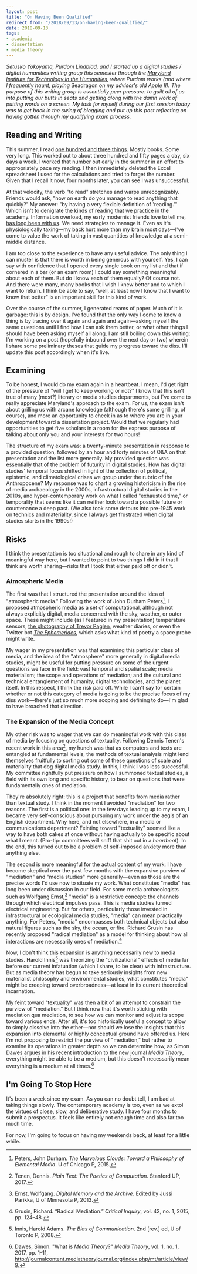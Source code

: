 ```yaml
---
layout: post
title: "On Having Been Qualified"
redirect_from: "/2018/09/13/on-having-been-qualified/"
date: 2018-09-13
tags:
- academia
- dissertation
- media theory
---
```


*Setusko Yokoyama, Purdom Lindblad, and I started up a digital studies / digital humanities writing group this semester through the [Maryland Institute for Technology in the Humanities](https://mith.umd.edu/), where Purdom works (and where I frequently haunt, playing* Seadragon *on my advisor's old Apple II). The purpose of this writing group is essentially peer pressure: to guilt all of us into putting our butts in seats and getting along with the damn work of putting words on a screen. My task for myself during our first session today was to get back in the swing of blogging and put up this post reflecting on having gotten through my qualifying exam process.*

## Reading and Writing

This summer, I read [one hundred and three things](/2018/04/18/qualifications/). Mostly books. Some very long. This worked out to about three hundred and fifty pages a day, six days a week. I worked that number out early in the summer in an effort to appropriately pace my reading. I then immediately deleted the Excel spreadsheet I used for the calculations and tried to forget the number. Given that I recall it now, four months later, you can see I was unsuccessful.

At that velocity, the verb "to read" stretches and warps unrecognizably. Friends would ask, "how on earth do you manage to read anything that quickly?" My answer: "by having a very flexible definition of 'reading.'" Which isn't to denigrate the kinds of reading that we practice in the academy. Information overload, my early modernist friends love to tell me, [has long been with us](https://muse.jhu.edu/article/42178/summary). We need strategies to manage it. Even as it's physiologically taxing—my back hurt more than my brain most days—I've come to value the work of taking in vast quantities of knowledge at a semi-middle distance.

I am too close to the experience to have any useful advice. The only thing I can muster is that there is worth in being generous with yourself. Yes, I can say with confidence that I opened every single book on my list and that if cornered in a bar (or an exam room) I could say something meaningful about each of them. But do I know each of them equally? Of course not. And there were many, many books that I wish I knew better and to which I want to return. I think be able to say, "well, at least now I know that I want to know that better" is an important skill for this kind of work.

Over the course of the summer, I generated reams of paper. Much of it is garbage: this is by design. I've found that the only way I come to know a thing is by tracing over it again and again and again—asking myself the same questions until I find how I can ask them better, or what other things I should have been asking myself all along. I am still boiling down this writing: I'm working on a post (hopefully inbound over the next day or two) wherein I share some preliminary theses that guide my progress toward the diss. I'll update this post accordingly when it's live.

## Examining

To be honest, I would do my exam again in a heartbeat. I mean, I'd get right of the pressure of "will I get to keep working or not?" I know that this isn't true of many (most?) literary or media studies departments, but I've come to really appreciate Maryland's approach to the exam. For us, the exam isn't about grilling us with arcane knowledge (although there's some grilling, of course), and more an opportunity to check in as to where you are in your development toward a dissertation project. Would that we regularly had opportunities to get five scholars in a room for the express purpose of talking about only you and your interests for two hours!

The structure of my exam was: a twenty-minute presentation in response to a provided question, followed by an hour and forty minutes of Q&A on that presentation and the list more generally. My provided question was essentially that of the problem of futurity in digital studies. How has digital studies' temporal focus shifted in light of the collection of political, epistemic, and climatological crises we group under the rubric of the Anthropocene? My response was to chart a growing historicism in the rise of media archaeology in the 2000s, infrastructural digital studies in the 2010s, and hyper-contemporary work on what I called "exhausted time," or temporality that seems like it can neither look toward a possible future or countenance a deep past. (We also took some detours into pre-1945 work on technics and materiality, since I always get frustrated when digital studies starts in the 1990s!)

## Risks

I think the presentation is too situational and rough to share in any kind of meaningful way here, but I wanted to point to two things I did in it that I think are worth sharing—risks that I took that either paid off or didn't.

### Atmospheric Media

The first was that I structured the presentation around the idea of "atmospheric media." Following the work of John Durham Peters[^1], I proposed atmospheric media as a set of computational, although not always explicitly digital, media concerned with the sky, weather, or outer space. These might include (as I featured in my presentation) temperature sensors, [the photography of Trevor Paglen](http://paglen.com/), weather diaries, or even the Twitter bot [*The Ephemerides*](https://twitter.com/the_ephemerides), which asks what kind of poetry a space probe might write.

[^1]: Peters, John Durham. *The Marvelous Clouds: Toward a Philosophy of Elemental Media*. U of Chicago P, 2015.

My wager in my presentation was that examining this particular class of media, and the idea of the "atmosphere" more generally in digital media studies, might be useful for putting pressure on some of the  urgent questions we face in the field: vast temporal and spatial scale; media materialism; the scope and operations of mediation; and the cultural and technical entanglement of humanity, digital technologies, and the planet itself. In this respect, I think the risk paid off. While I can't say for certain whether or not this category of media is going to be the precise focus of my diss work—there's just so much more scoping and defining to do—I'm glad to have broached that direction.

### The Expansion of the Media Concept

My other risk was to wager that we can do meaningful work with this class of media by focusing on questions of textuality. Following Dennis Tenen's recent work in this area[^2], my hunch was that as computers and texts are entangled at fundamental levels, the methods of textual analysis might lend themselves fruitfully to sorting out some of these questions of scale and materiality that dog digital media study. In this, I think I was less successful. My committee rightfully put pressure on how I summoned textual studies, a field with its own long and specific history, to bear on questions that were fundamentally ones of mediation.

[^2]: Tenen, Dennis. *Plain Text: The Poetics of Computation*. Stanford UP, 2017.

They're absolutely right: this is a project that benefits from media rather than textual study. I think in the moment I avoided "mediation" for two reasons. The first is a political one: in the few days leading up to my exam, I became very self-conscious about pursuing my work under the aegis of an English department. Why here, and not elsewhere, in a media or communications department? Feinting toward "textuality" seemed like a way to have both cakes at once without having actually to be specific about what I meant. (Pro-tip: committees will sniff that shit out in a *heartbeat*). In the end, this turned out to be a problem of self-imposed anxiety more than anything else.

The second is more meaningful for the actual content of my work: I have become skeptical over the past few months with the expansive purview of "mediation" and "media studies" more generally—even as those are the precise words I'd use now to situate my work. What constitutes "media" has long been under discussion in our field. For some media archaeologists such as Wolfgang Ernst,[^3] "media" is a restrictive concept: the channels through which electrical impulses pass. This is media studies turned electrical engineering. But for others, particularly those invested in infrastructural or ecological media studies, "media" can mean practically anything. For Peters, "media" encompasses both technical objects but also natural figures such as the sky, the ocean, or fire. Richard Grusin has recently proposed "radical mediation" as a model for thinking about how all interactions are necessarily ones of mediation.[^4]

[^3]: Ernst, Wolfgang. *Digital Memory and the Archive*. Edited by Jussi Parikka, U of Minnesota P, 2013.
[^4]: Grusin, Richard. “Radical Mediation.” *Critical Inquiry*, vol. 42, no. 1, 2015, pp. 124–48.

Now, I don't think this expansion is anything necessarily new to media studies. Harold Innis[^5] was theorizing the "civilizational" effects of media far before our current infatuation (which I share, to be clear) with infrastructure. But as media theory has begun to take seriously insights from new materialist philosophy and environmental studies, what constitutes "media" might be creeping toward overbroadness—at least in its current theoretical incarnation.

[^5]: Innis, Harold Adams. *The Bias of Communication*. 2nd [rev.] ed, U of Toronto P, 2008.

My feint toward "textuality" was then a bit of an attempt to constrain the purview of "mediation." But I think now that it's worth sticking with mediation qua mediation, to see how we can monitor and adjust its scope toward various ends. After all, it's too historically useful a concept to allow to simply dissolve into the ether—nor should we lose the insights that this expansion into elemental or highly conceptual ground have offered us. Here I'm not proposing to restrict the purview of "mediation," but rather to examine its operations in greater depth so we can determine how, as Simon Dawes argues in his recent introduction to the new journal *Media Theory*, everything might be able to be a medium, but this doesn't necessarily mean everything is a medium at all times.[^6]

[^6]: Dawes, Simon. "What is *Media Theory*?" *Media Theory*, vol. 1, no. 1, 2017, pp. 1–11, <http://journalcontent.mediatheoryjournal.org/index.php/mt/article/view/9>.

## I'm Going To Stop Here

It's been a week since my exam. As you can no doubt tell, I am bad at taking things slowly. The contemporary academy is too, even as we extol the virtues of close, slow, and deliberative study. I have four months to submit a prospectus. It feels like entirely not enough time and also far too much time.

For now, I'm going to focus on having my weekends back, at least for a little while.
